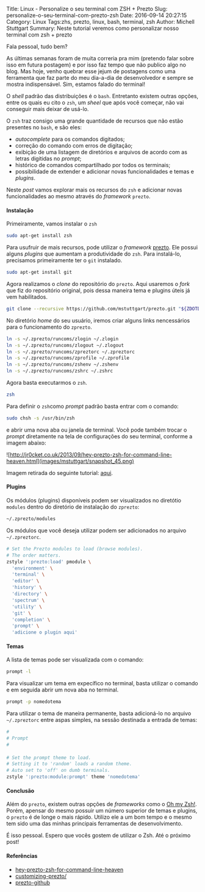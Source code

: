 Title: Linux - Personalize o seu terminal com ZSH + Prezto
Slug: personalize-o-seu-terminal-com-prezto-zsh
Date: 2016-09-14 20:27:15
Category: Linux
Tags:zhs, prezto, linux, bash, terminal, zsh
Author: Michell Stuttgart
Summary: Neste tutorial veremos como personalizar nosso terminal com zsh + prezto

Fala pessoal, tudo bem?

As últimas semanas foram de muita correria pra mim (pretendo falar sobre isso em futura postagem) e por isso faz tempo que não publico algo no blog. Mas hoje, venho quebrar esse jejum de postagens como uma ferramenta que faz parte do meu dia-a-dia de desenvolvedor e sempre se mostra indispensável. Sim, estamos falado do terminal!

O *shell* padrão das distribuições é o `bash`. Entretanto existem outras opções, entre os quais eu cito o `zsh`, um *sheel* que após você começar, não vai conseguir mais deixar de usá-lo.

O `zsh` traz consigo uma grande quantidade de recursos que não estão presentes no `bash`, e são eles:

* *autocomplete* para os comandos digitados;
* correção do comando com erros de digitação;
* exibição de uma listagem de diretórios e arquivos de acordo com as letras digitidas no *prompt*;
* histórico de comandos compartilhado por todos os terminais;
* possibilidade de extender e adicionar novas funcionalidades e temas e *plugins*.

Neste *post* vamos explorar mais os recursos do `zsh` e adicionar novas funcionalidades ao mesmo através do *framework* `prezto`.

#### Instalação

Primeiramente, vamos instalar o `zsh`

```bash
sudo apt-get install zsh
```

Para usufruir de mais recursos, pode utilizar o *framework* [prezto](https://github.com/sorin-ionescu/prezto). Ele possui alguns *plugins* que aumentam a produtividade do `zsh`. Para instalá-lo, precisamos primeiramente ter o `git` instalado.

```bash
sudo apt-get install git
```

Agora realizamos o *clone* do repositório do `prezto`. Aqui usaremos o *fork* que fiz do repositório original, pois dessa maneira tema e plugins úteis já vem habilitados.

```bash
git clone --recursive https://github.com/mstuttgart/prezto.git "${ZDOTDIR:-$HOME}/.zprezto"
```

No diretório *home* do seu usuário, iremos criar alguns links nencessários para o funcionamento do `zprezto`.

```bash
ln -s ~/.zprezto/runcoms/zlogin ~/.zlogin
ln -s ~/.zprezto/runcoms/zlogout ~/.zlogout
ln -s ~/.zprezto/runcoms/zpreztorc ~/.zpreztorc
ln -s ~/.zprezto/runcoms/zprofile ~/.zprofile
ln -s ~/.zprezto/runcoms/zshenv ~/.zshenv
ln -s ~/.zprezto/runcoms/zshrc ~/.zshrc
```

Agora basta executarmos o `zsh`.

```bash
zsh
```

Para definir o `zsh`como *prompt* padrão basta entrar com o comando:

```bash
sudo chsh -s /usr/bin/zsh
```

e abrir uma nova aba ou janela de terminal. Você pode também trocar o *prompt* diretamente na tela de configurações do seu terminal, conforme a imagem abaixo:

![http://jr0cket.co.uk/2013/09/hey-prezto-zsh-for-command-line-heaven.html](images/mstuttgart/snapshot_45.png)

Imagem retirada do seguinte tutorial: [aqui](http://jr0cket.co.uk/2013/09/hey-prezto-zsh-for-command-line-heaven.html).

#### Plugins

Os módulos (plugins) disponíveis podem ser visualizados no diretótio `modules` dentro do diretório de instalação do `zprezto`:

```bash
~/.zprezto/modules
```

Os módulos que você deseja utilizar podem ser adicionados no arquivo `~/.zpreztorc`.

```bash
# Set the Prezto modules to load (browse modules).
# The order matters.
zstyle ':prezto:load' pmodule \
  'environment' \
  'terminal' \
  'editor' \
  'history' \
  'directory' \
  'spectrum' \
  'utility' \
  'git' \
  'completion' \
  'prompt' \
  'adicione o plugin aqui'
```

#### Temas

A lista de temas pode ser visualizada com o comando:

```bash
prompt -l
```

Para visualizar um tema em expecífico no terminal, basta utilizar o comando e em seguida abrir um nova aba no terminal.

```bash
prompt -p nomedotema
```

Para utilizar o tema de maneira permanente, basta adicioná-lo no arquivo `~/.zpreztorc` entre aspas simples, na sessão destinada a entrada de temas:

```bash
#
# Prompt
#

# Set the prompt theme to load.
# Setting it to 'random' loads a random theme.
# Auto set to 'off' on dumb terminals.
zstyle ':prezto:module:prompt' theme 'nomedotema'

```

#### Conclusão

Além do `prezto`, existem outras opções de *frameworks* como o [Oh my Zsh!](https://github.com/robbyrussell/oh-my-zsh). Porém, apensar do mesmo possuir um número superior de temas e plugins, o `prezto` é de longe o mais rápido. Utilizo ele a um bom tempo e o mesmo tem sido uma das minhas principais ferramentas de desenvolvimento.

É isso pessoal. Espero que vocês gostem de utilizar o Zsh. Até o próximo post!

#### Referências

* [hey-prezto-zsh-for-command-line-heaven](http://jr0cket.co.uk/2013/09/hey-prezto-zsh-for-command-line-heaven.html)
* [customizing-prezto/](http://mikebuss.com/2014/04/07/customizing-prezto/)
* [prezto-github](https://github.com/sorin-ionescu/prezto)
